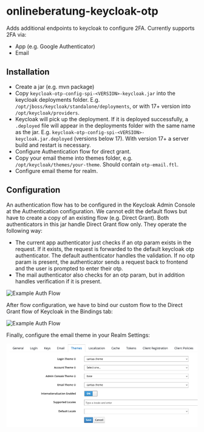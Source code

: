 # onlineberatung-keycloak-otp

Adds additional endpoints to keycloak to configure 2FA. Currently supports 2FA via:

* App (e.g. Google Authenticator)
* Email

## Installation

* Create a jar (e.g. mvn package)
* Copy `keycloak-otp-config-spi-<VERSION>-keycloak.jar` into the keycloak deployments folder.
  E.g. `/opt/jboss/keycloak/standalone/deployments`, or with 17+ version into `/opt/keycloak/providers`.
* Keycloak will pick up the deployment. If it is deployed successfully, a `.deployed` file will
  appear in the deployments folder with the same name as the jar.
  E.g. `keycloak-otp-config-spi-<VERSION>-keycloak.jar.deployed` (versions below 17). With version 17+ a server build and restart is necessary.
* Configure Authentication flow for direct grant.
* Copy your email theme into themes folder, e.g. `/opt/keycloak/themes/your-theme`. Should contain `otp-email.ftl`.
* Configure email theme for realm.

## Configuration

An authentication flow has to be configured in the Keycloak Admin Console at the Authentication
configuration. We cannot edit the default flows but have to create a copy of an existing flow (e.g.
Direct Grant). Both authenticators in this jar handle Direct Grant flow only. They operate the
following way:

* The current app authenticator just checks if an otp param exists in the request. If it exists, the
  request is forwarded to the default keycloak otp authenticator. The default authenticator handles
  the validation. If no otp param is present, the authenticator sends a request back to frontend
  and the user is prompted to enter their otp.
* The mail authenticator also checks for an otp param, but in addition handles verification if
  it is present.

![Example Auth Flow](docu/flow_config.png)

After flow configuration, we have to bind our custom flow to the Direct Grant flow of Keycloak in
the Bindings tab:

![Example Auth Flow](docu/binding_config.png)

Finally, configure the email theme in your Realm Settings:

![Example Email Theme Config](docu/theme_config.png)
